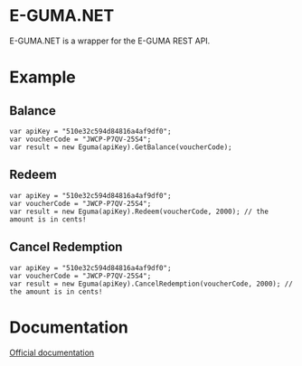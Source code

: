 E-GUMA.NET
=========
E-GUMA.NET is a wrapper for the E-GUMA REST API.

Example
=======

Balance
-------
    var apiKey = "510e32c594d84816a4af9df0";
    var voucherCode = "JWCP-P7QV-25S4";
    var result = new Eguma(apiKey).GetBalance(voucherCode);
 

Redeem
-------
    var apiKey = "510e32c594d84816a4af9df0";
    var voucherCode = "JWCP-P7QV-25S4";
    var result = new Eguma(apiKey).Redeem(voucherCode, 2000); // the amount is in cents!

 
Cancel Redemption
-----------------
    var apiKey = "510e32c594d84816a4af9df0";
    var voucherCode = "JWCP-P7QV-25S4";
    var result = new Eguma(apiKey).CancelRedemption(voucherCode, 2000); // the amount is in cents!
 
 
Documentation
=============
[Official documentation](http://www.e-guma.ch/developers)
